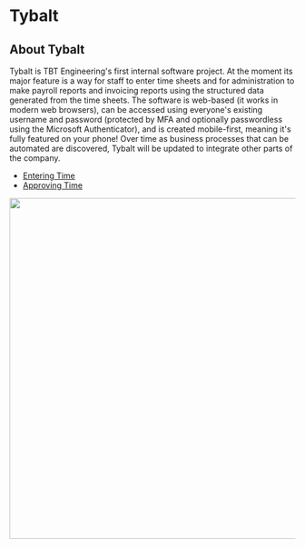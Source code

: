# Tybalt

## About Tybalt

Tybalt is TBT Engineering's first internal software project. At the moment its major feature is a way for staff to enter time sheets and for administration to make payroll reports and invoicing reports using the structured data generated from the time sheets. The software is web-based (it works in modern web browsers), can be accessed using everyone's existing username and password (protected by MFA and optionally passwordless using the Microsoft Authenticator), and is created mobile-first, meaning it's fully featured on your phone! Over time as business processes that can be automated are discovered, Tybalt will be updated to integrate other parts of the company.

* [Entering Time](https://github.com/stamler/tbte-docs/blob/master/tybalt-images/tybalt-entering-time.md)
* [Approving Time](https://github.com/stamler/tbte-docs/blob/master/tybalt-images/tybalt-approving-time.md)

<p align="center">
  <img width="600px" src="https://github.com/stamler/tbte-docs/blob/master/tybalt-images/home.png">
</p>
